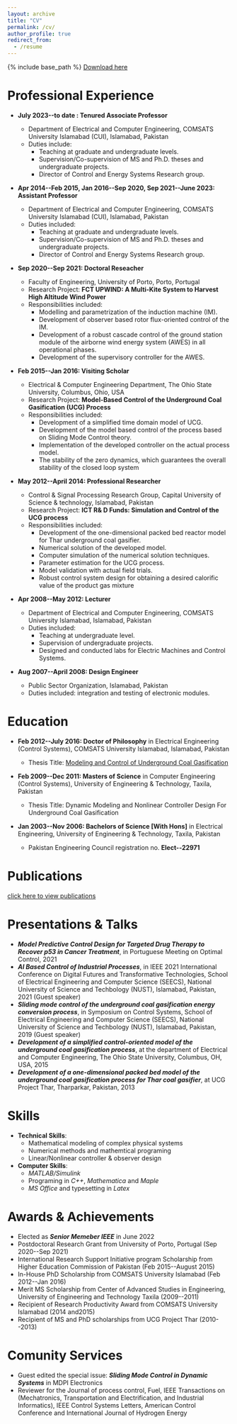 ```yaml
---
layout: archive
title: "CV"
permalink: /cv/
author_profile: true
redirect_from:
  - /resume
---
```


{% include base_path %}
[Download here](https://aauppal.github.io/files/CV_latest.pdf)

Professional Experience
======
* **July 2023--to date : Tenured Associate Professor**
  * Department of Electrical and Computer Engineering, COMSATS University Islamabad (CUI), Islamabad, Pakistan
  * Duties include:
    * Teaching at graduate and undergraduate levels.
    * Supervision/Co-supervision of MS and Ph.D. theses and undergraduate projects.
    * Director of Control and Energy Systems Research group.
 
* **Apr 2014--Feb 2015, Jan 2016--Sep 2020, Sep 2021--June 2023: Assistant Professor**
  * Department of Electrical and Computer Engineering, COMSATS University Islamabad (CUI), Islamabad, Pakistan
  * Duties included:
    * Teaching at graduate and undergraduate levels.
    * Supervision/Co-supervision of MS and Ph.D. theses and undergraduate projects.
    * Director of Control and Energy Systems Research group.
   
* **Sep 2020--Sep 2021: Doctoral Reseacher**
  * Faculty of Engineering, University of Porto, Porto, Portugal
  * Research Project: **FCT UPWIND: A Multi-Kite System to Harvest High Altitude Wind Power**
  * Responsibilities included:
     * Modelling and parametrization of the induction machine (IM).
     * Development of observer based rotor flux-oriented control of the IM.
     * Development of a robust cascade control of the ground station module of the airborne wind energy system (AWES) in all operational phases.
     * Development of the supervisory controller for the AWES.
   
* **Feb 2015--Jan 2016: Visiting Scholar**
  * Electrical & Computer Engineering Department, The Ohio State University, Columbus, Ohio, USA
  * Research Project: **Model-Based Control of the Underground Coal Gasification (UCG) Process**
  * Responsibilities included:
    * Development of a simplified time domain model of UCG.
    * Development of the model based control of the process based on Sliding Mode Control theory.
    * Implementation of the developed controller on the actual process model.
    * The stability of the zero dynamics, which guarantees the overall stability of the closed loop system
   
* **May 2012--April 2014: Professional Researcher**
  * Control & Signal Processing Research Group, Capital University of Science & technology, Islamabad, Pakistan
  * Research Project: **ICT R& D Funds: Simulation and Control of the UCG process**
  * Responsibilities included:
    * Development of the one-dimensional packed bed reactor model for Thar underground coal gasifier.
    * Numerical solution of the developed model.
    * Computer simulation of the numerical solution techniques.
    * Parameter estimation for the UCG process.
    * Model validation with actual field trials.
    * Robust control system design for obtaining a desired calorific value of the product gas mixture
   
* **Apr 2008--May 2012: Lecturer**
  * Department of Electrical and Computer Engineering, COMSATS University Islamabad, Islamabad, Pakistan
  * Duties included:
    * Teaching at undergraduate level.
    * Supervision of undergraduate projects.
    * Designed and conducted labs for Electric Machines and Control Systems.
   
* **Aug 2007--April 2008: Design Engineer**
  * Public Sector Organization, Islamabad, Pakistan
  * Duties included: integration and testing of electronic modules.  

Education
======
* **Feb 2012--July 2016: Doctor of Philosophy** in Electrical Engineering (Control Systems), COMSATS University Islamabad, Islamabad, Pakistan
  * Thesis Title: [Modeling and Control of Underground Coal Gasification](https://aauppal.github.io/files/PhD_thesis_aauppal.pdf)
 
* **Feb 2009--Dec 2011: Masters of Science** in Computer Engineering (Control Systems), University of Engineering & Technology, Taxila, Pakistan
  * Thesis Title: Dynamic Modeling and Nonlinear Controller Design For Underground Coal Gasification
 
* **Jan 2003--Nov 2006: Bachelors of Science [With Hons]** in Electrical Engineering, University of Engineering & Technology, Taxila, Pakistan
  * Pakistan Engineering Council registration no. **Elect--22971**
 
Publications
======
[click here to view publications](https://aauppal.github.io/publications/)
 
Presentations & Talks
======
* ***Model Predictive Control Design for Targeted Drug Therapy to Recover p53 in Cancer Treatment***, in Portuguese Meeting on Optimal Control, 2021
* ***AI Based Control of Industrial Processes***, in IEEE 2021 International Conference on Digital Futures and Transformative Technologies, School of Electrical Engineering and Computer Science (SEECS), National University of Science and Techbology (NUST), Islamabad, Pakistan, 2021 (Guest speaker)
* ***Sliding mode control of the underground coal gasification energy conversion process***, in Symposium on Control Systems, School of Electrical Engineering and Computer Science (SEECS), National University of Science and Techbology (NUST), Islamabad, Pakistan, 2019 (Guest speaker)
* ***Development of a simplified control-oriented model of the underground coal gasification process***, at the department of Electrical and Computer Engineering, The Ohio State University, Columbus, OH, USA, 2015
* ***Development of a one-dimensional packed bed model of the underground coal gasification process for Thar coal gasifier***, at UCG Project Thar, Tharparkar, Pakistan, 2013

Skills
======
* **Technical Skills**:
  * Mathematical modeling of complex physical systems
  * Numerical methods and mathemtical programing
  * Linear/Nonlinear controller & observer design
* **Computer Skills**:
  * *MATLAB/Simulink*
  * Programing in *C++*, *Mathematica* and *Maple*
  * *MS Office* and typesetting in *Latex*
 
Awards & Achievements
======
* Elected as ***Senior Memeber IEEE*** in June 2022
* Postdoctoral Research Grant from University of Porto, Portugal (Sep 2020--Sep 2021)
* International Research Support Initiative program Scholarship from Higher Education Commission of Pakistan (Feb 2015--August 2015)
* In-House PhD Scholarship from COMSATS University Islamabad (Feb 2012--Jan 2016)
* Merit MS Scholarship from Center of Advanced Studies in Engineering, University of Engineering and Technology Taxila (2009--2011)
* Recipient of Research Productivity Award from COMSATS University Islamabad (2014 and2015)
* Recipient of MS and PhD scholarships from UCG Project Thar (2010--2013)

Comunity Services
======
* Guest edited the special issue: ***Sliding Mode Control in Dynamic Systems*** in MDPI Electronics
* Reviewer for the Journal of process control, Fuel, IEEE Transactions on (Mechatronics, Transportation and Electrification, and Industrial Informatics), IEEE Control Systems Letters, American Control Conference and International Journal of Hydrogen Energy


